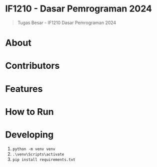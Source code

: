 # IF1210 - Dasar Pemrograman 2024
> Tugas Besar - IF1210 Dasar Pemrograman 2024

# About

# Contributors

# Features

# How to Run

# Developing
1. `python -m venv venv`
2. `.\venv\Scripts\activate`
3. `pip install requirements.txt`

